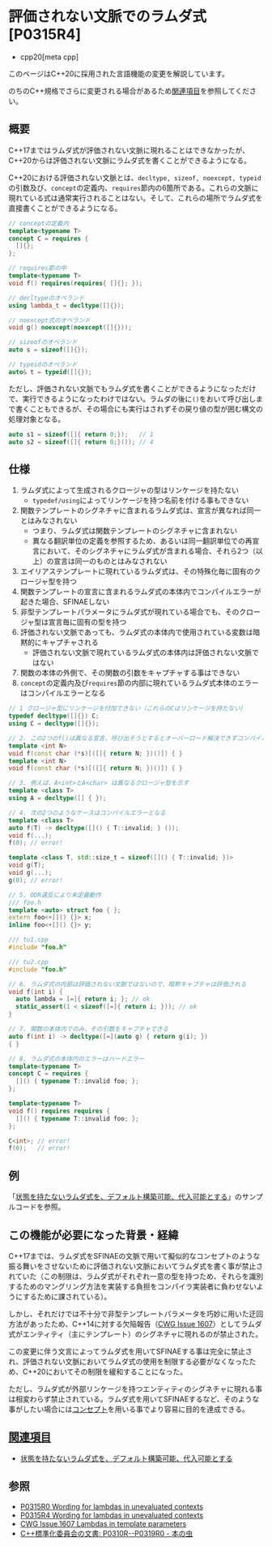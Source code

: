 # 評価されない文脈でのラムダ式 [P0315R4]
* cpp20[meta cpp]

<!-- start lang caution -->

このページはC++20に採用された言語機能の変更を解説しています。

のちのC++規格でさらに変更される場合があるため[関連項目](#relative-page)を参照してください。

<!-- last lang caution -->

## 概要

C++17まではラムダ式が評価されない文脈に現れることはできなかったが、C++20からは評価されない文脈にラムダ式を書くことができるようになる。

C++20における評価されない文脈とは、`decltype, sizeof, noexcept, typeid`の引数及び、`concept`の定義内、`requires`節内の6箇所である。これらの文脈に現れている式は通常実行されることはない。そして、これらの場所でラムダ式を直接書くことができるようになる。

```cpp
// conceptの定義内
template<typename T>
concept C = requires {
  []{};
};

// requires節の中
template<typename T>
void f() requires(requires{ []{}; });

// decltypeのオペランド
using lambda_t = decltype([]{});

// noexcept式のオペランド
void g() noexcept(noexcept([]{}));

// sizeofのオペランド
auto s = sizeof([]{});

// typeidのオペランド
auto& t = typeid([]{});
```

ただし、評価されない文脈でもラムダ式を書くことができるようになっただけで、実行できるようになったわけではない。ラムダの後に`()`をおいて呼び出しまで書くこともできるが、その場合にも実行はされずその戻り値の型が囲む構文の処理対象となる。

```cpp
auto s1 = sizeof([]{ return 0;});   // 1
auto s2 = sizeof([]{ return 0;}()); // 4
```

## 仕様

1. ラムダ式によって生成されるクロージャの型はリンケージを持たない
    - `typedef/using`によってリンケージを持つ名前を付ける事もできない
2. 関数テンプレートのシグネチャに含まれるラムダ式は、宣言が異なれば同一とはみなされない
    - つまり、ラムダ式は関数テンプレートのシグネチャに含まれない
    - 異なる翻訳単位の定義を参照するため、あるいは同一翻訳単位での再宣言において、そのシグネチャにラムダ式が含まれる場合、それら2つ（以上）の宣言は同一のものとはみなされない
3. エイリアステンプレートに現れているラムダ式は、その特殊化毎に固有のクロージャ型を持つ
4. 関数テンプレートの宣言に含まれるラムダ式の本体内でコンパイルエラーが起きた場合、SFINAEしない
5. 非型テンプレートパラメータにラムダ式が現れている場合でも、そのクロージャ型は宣言毎に固有の型を持つ
6. 評価されない文脈であっても、ラムダ式の本体内で使用されている変数は暗黙的にキャプチャされる
    - 評価されない文脈で現れているラムダ式の本体内は評価されない文脈ではない
7. 関数の本体の外側で、その関数の引数をキャプチャする事はできない
8. `concept`の定義内及び`requires`節の内部に現れているラムダ式本体のエラーはコンパイルエラーとなる

```cpp
// 1 クロージャ型にリンケージを付加できない（これらのCはリンケージを持たない）
typedef decltype([]{}) C; 
using C = decltype([]{});

// 2. この2つのf()は異なる宣言、呼び出そうとするとオーバーロード解決できずコンパイルエラー
template <int N>
void f(const char (*s)[([]{ return N; })()]) { }
template <int N>
void f(const char (*s)[([]{ return N; })()]) { }

// 3. 例えば、A<int>とA<char> は異なるクロージャ型を示す
template <class T>
using A = decltype([] { });

// 4. 次の2つのようなケースはコンパイルエラーとなる
template <class T>
auto f(T) -> decltype([]() { T::invalid; } ());
void f(...);
f(0); // error!

template <class T, std::size_t = sizeof([]() { T::invalid; })>
void g(T);
void g(...);
g(0); // error!

// 5. ODR違反により未定義動作
/// foo.h
template <auto> struct foo { };
extern foo<+[]() {}> x;
inline foo<+[]() {}> y;

/// tu1.cpp
#include "foo.h"

/// tu2.cpp
#include "foo.h"

// 6. ラムダ式の内部は評価されない文脈ではないので、暗黙キャプチャは評価される
void f(int i) {
  auto lambda = [=]{ return i; }; // ok
  static_assert(1 < sizeof([=]{ return i; })); // ok
}

// 7. 関数の本体内でのみ、その引数をキャプチャできる
auto f(int i) -> decltype([=](auto g) { return g(i); })
{ }

// 8. ラムダ式の本体内のエラーはハードエラー
template<typename T>
concept C = requires {
  []() { typename T::invalid foo; };
};

template<typename T>
void f() requires requires {
  []() { typename T::invalid foo; };
};

C<int>; // error!
f(0);   // error!
```

## 例

「[状態を持たないラムダ式を、デフォルト構築可能、代入可能とする](/lang/cpp20/default_constructible_and_assignable_stateless_lambdas.md)」のサンプルコードを参照。

## この機能が必要になった背景・経緯

C++17までは、ラムダ式をSFINAEの文脈で用いて擬似的なコンセプトのような振る舞いをさせないために評価されない文脈においてラムダ式を書く事が禁止されていた（この制限は、ラムダ式がそれぞれ一意の型を持つため、それらを識別するためのマングリング方法を実装する負担をコンパイラ実装者に負わせないようにするために課されている）。

しかし、それだけでは不十分で非型テンプレートパラメータを巧妙に用いた迂回方法があったため、C++14に対する欠陥報告（[CWG Issue 1607](https://wg21.cmeerw.net/cwg/issue1607)）としてラムダ式がエンティティ（主にテンプレート）のシグネチャに現れるのが禁止された。

この変更に伴う文言によってラムダ式を用いてSFINAEする事は完全に禁止され、評価されない文脈においてラムダ式の使用を制限する必要がなくなったため、C++20においてその制限を緩和することになった。

ただし、ラムダ式が外部リンケージを持つエンティティのシグネチャに現れる事は相変わらず禁止されている。ラムダ式を用いてSFINAEするなど、そのような事がしたい場合には[コンセプト](./concepts.md)を用いる事でより容易に目的を達成できる。

## <a id="relative-page" href="#relative-page">関連項目</a>
- [状態を持たないラムダ式を、デフォルト構築可能、代入可能とする](/lang/cpp20/default_constructible_and_assignable_stateless_lambdas.md)

## 参照
- [P0315R0 Wording for lambdas in unevaluated contexts](http://www.open-std.org/jtc1/sc22/wg21/docs/papers/2016/p0315r0.pdf)
- [P0315R4 Wording for lambdas in unevaluated contexts](http://www.open-std.org/jtc1/sc22/wg21/docs/papers/2017/p0315r4.pdf)
- [CWG Issue.1607 Lambdas in template parameters](https://wg21.cmeerw.net/cwg/issue1607)
- [C++標準化委員会の文書: P0310R--P0319R0 - 本の虫](https://ezoeryou.github.io/blog/article/2016-07-27-cpp-P0310R0-P0319R0.html)